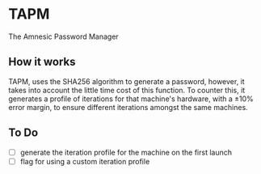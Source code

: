 # TAPM

The Amnesic Password Manager

## How it works

TAPM, uses the SHA256 algorithm to generate a password, however, it takes into account the little time cost of this function. To counter this, it generates a profile of iterations for that machine's hardware, with a ±10% error margin, to ensure different iterations amongst the same machines.

## To Do

- [ ] generate the iteration profile for the machine on the first launch
- [ ] flag for using a custom iteration profile
